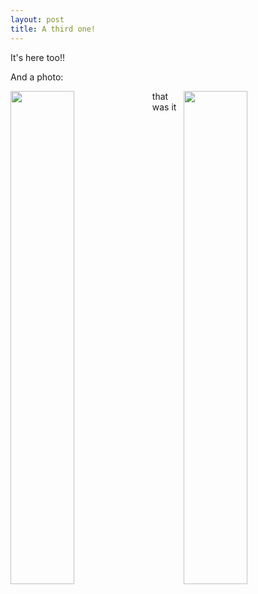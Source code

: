 ```yaml
---
layout: post
title: A third one!
---
```


It's here too!!

And a photo:

<div style="float: clear">
<img style="width:45%; float: left" src="https://dl.dropboxusercontent.com/s/vfnghl9w5rbhdxp/00-22%281%29.jpg?dl=0" />
<img style="width:45%; float: right" src="https://dl.dropboxusercontent.com/s/cjiwupda1gfo1pw/gorila-1920x1080.jpg?dl=0" />
</div>
that was it

